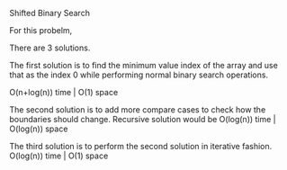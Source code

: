 Shifted Binary Search

For this probelm,

There are 3 solutions.

The first solution is to find the minimum value index of the array and use that as the index 0 while performing normal binary search operations.

O(n+log(n)) time | O(1) space

The second solution is to add more compare cases to check how the boundaries should change.
Recursive solution would be 
O(log(n)) time | O(log(n)) space

The third solution is to perform the second solution in iterative fashion.
O(log(n)) time | O(1) space
